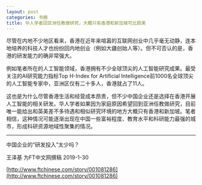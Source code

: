 ```yaml
---
layout: post
categories: 书摘
title: 华人学者回亚洲任教做研究，大概只有香港和新加坡可比欧美
---
```


尽管在内地不少地区看来，香港在近年来喧嚣的互联网创业中几乎毫无动静，连本地培养的科技人才也纷纷回内地创业（例如大疆创始人等）。但不可否认的是，香港的研发能力的确非常强大。

例如笔者所在的人工智能领域，香港拥有不少全球顶尖的人工智能研究成果。最受关注的AI研究能力指标Top H-Index for Artificial Intelligence前1000名全球顶尖的人工智能专家中，亚洲区仅有二十多人，香港就占了11人。

这也是为什么尽管香港生活和经营成本昂贵，但不少中国企业还是选择在香港开展人工智能的相关研发。华人学者如果因为家庭原因希望回到亚洲任教做研究，目前唯一能给出和英美差不多待遇和相似研究环境的地方大概只有香港和新加坡。笔者相信，这种情况可能逐渐出现在中国一些富裕程度、教育水平和科研能力最强的城市，形成科研资源地域性聚集的情况。

---

中国企业的“研发投入”太少吗？

王泽基 为FT中文网撰稿 2019-1-30

[http://www.ftchinese.com/story/001081286](http://www.ftchinese.com/story/001081286)